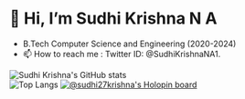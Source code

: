 # 👋 Hi, I’m Sudhi Krishna N A
- B.Tech Computer Science and Engineering (2020-2024)
- 📫 How to reach me : Twitter ID: @SudhiKrishnaNA1.

<!---
Sudhi27Krishna/Sudhi27Krishna is a ✨ special ✨ repository because its `README.md` (this file) appears on your GitHub profile.
You can click the Preview link to take a look at your changes.
--->
![Sudhi Krishna's GitHub stats](https://github-readme-stats.vercel.app/api?username=Sudhi27Krishna&show_icons=true&theme=radical)   
![Top Langs](https://github-readme-stats.vercel.app/api/top-langs/?username=Sudhi27Krishna&layout=compact)
[![@sudhi27krishna's Holopin board](https://holopin.me/sudhi27krishna)](https://holopin.io/@sudhi27krishna)

